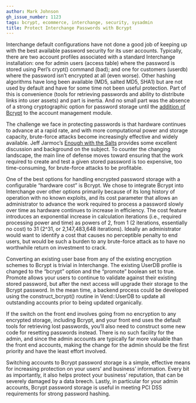 ```yaml
---
author: Mark Johnson
gh_issue_number: 1123
tags: bcrypt, ecommerce, interchange, security, sysadmin
title: Protect Interchange Passwords with Bcrypt
---
```




Interchange default configurations have not done a good job of keeping up with the best available password security for its user accounts. Typically, there are two account profiles associated with a standard Interchange installation: one for admin users (access table) where the password is stored using Perl’s crypt() command (bad); and one for customers (userdb) where the password isn’t encrypted at all (even worse). Other hashing algorithms have long been available (MD5, salted MD5, SHA1) but are not used by default and have for some time not been useful protection. Part of this is convenience (tools for retrieving passwords and ability to distribute links into user assets) and part is inertia. And no small part was the absence of a strong cryptographic option for password storage until the [addition of Bcrypt](/blog/2014/07/09/interchange-582-release-with-bcrypt) to the account management module.

The challenge we face in protecting passwords is that hardware continues to advance at a rapid rate, and with more computational power and storage capacity, brute-force attacks become increasingly effective and widely available. Jeff Jarmoc’s [Enough with the Salts](http://chargen.matasano.com/chargen/2015/3/26/enough-with-the-salts-updates-on-secure-password-schemes.html) provides some excellent discussion and background on the subject. To counter the changing landscape, the main line of defense moves toward ensuring that the work required to create and test a given stored password is too expensive, too time-consuming, for brute-force attacks to be profitable.

One of the best options for handling encrypted password storage with a configurable “hardware cost” is Bcrypt. We chose to integrate Bcrypt into Interchange over other options primarily because of its long history of operation with no known exploits, and its cost parameter that allows an administrator to advance the work required to process a password slowly over time as hardware continues to increase in efficiency. The cost feature introduces an exponential increase in calculation iterations (i.e., required processing power and time) as powers of 2, from 1 (2 iterations, essentially no cost) to 31 (2^31, or 2,147,483,648 iterations). Ideally an administrator would want to identify a cost that causes no perceptible penalty to end users, but would be such a burden to any brute-force attack as to have no worthwhile return on investment to crack.

Converting an existing user base from any of the existing encryption schemes to Bcrypt is trivial in Interchange. The existing UserDB profile is changed to the “bcrypt” option and the “promote” boolean set to true. Promote allows your users to continue to validate against their existing stored password, but after the next access will upgrade their storage to the Bcrypt password. In the mean time, a backend process could be developed using the construct_bcrypt() routine in Vend::UserDB to update all outstanding accounts prior to being updated organically.

If the switch on the front end involves going from no encryption to any encrypted storage, including Bcrypt, and your front end uses the default tools for retrieving lost passwords, you’ll also need to construct some new code for resetting passwords instead. There is no such facility for the admin, and since the admin accounts are typically far more valuable than the front end accounts, making the change for the admin should be the first priority and have the least effort involved.

Switching accounts to Bcrypt password storage is a simple, effective means for increasing protection on your users’ and business’ information. Every bit as importantly, it also helps protect your business’ reputation, that can be severely damaged by a data breech. Lastly, in particular for your admin accounts, Bcrypt password storage is useful in meeting PCI DSS requirements for strong password hashing.


